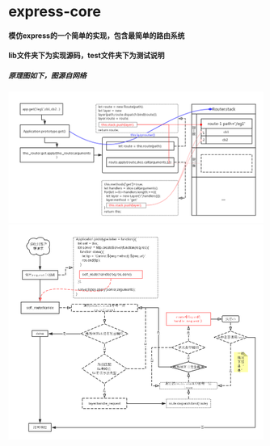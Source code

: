 # express-core
#### 模仿express的一个简单的实现，包含最简单的路由系统
#### lib文件夹下为实现源码，test文件夹下为测试说明
##### 原理图如下，图源自网络
![avatar](/img/1.png)
![avatar](/img/2.png)